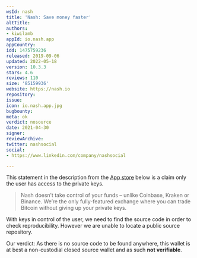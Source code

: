 ```yaml
---
wsId: nash
title: 'Nash: Save money faster'
altTitle: 
authors:
- kiwilamb
appId: io.nash.app
appCountry: 
idd: 1475759236
released: 2019-09-06
updated: 2022-05-18
version: 10.3.3
stars: 4.6
reviews: 110
size: '85159936'
website: https://nash.io
repository: 
issue: 
icon: io.nash.app.jpg
bugbounty: 
meta: ok
verdict: nosource
date: 2021-04-30
signer: 
reviewArchive: 
twitter: nashsocial
social:
- https://www.linkedin.com/company/nashsocial

---
```


This statement in the description from the [App store](https://apps.apple.com/us/app/nash-app/id1475759236?mt=8) below is a claim only the user has access to the private keys.

> Nash doesn’t take control of your funds – unlike Coinbase, Kraken or Binance. We’re the only fully-featured exchange where you can trade Bitcoin without giving up your private keys.

With keys in control of the user, we need to find the source code in order to check reproducibility.
However we are unable to locate a public source repository.

Our verdict: As there is no source code to be found anywhere, this wallet is at best a non-custodial closed source wallet and as such **not verifiable**.
